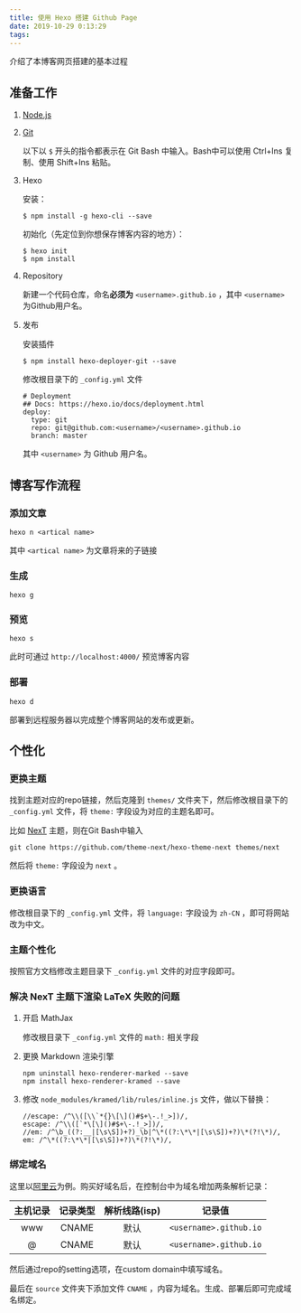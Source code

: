 ```yaml
---
title: 使用 Hexo 搭建 Github Page
date: 2019-10-29 0:13:29
tags: 
---
```


介绍了本博客网页搭建的基本过程

<!-- more -->

## 准备工作

1. [Node.js](https://nodejs.org/)

2. [Git](https://git-scm.com/)

   以下以 `$` 开头的指令都表示在 Git Bash 中输入。Bash中可以使用 Ctrl+Ins 复制、使用 Shift+Ins 粘贴。

3. Hexo

   安装：
   
   ```
   $ npm install -g hexo-cli --save
   ```
   
   初始化（先定位到你想保存博客内容的地方）：
   
   ```
   $ hexo init
   $ npm install
   ```

4. Repository

   新建一个代码仓库，命名**必须为** `<username>.github.io` ，其中 `<username>` 为Github用户名。

5. 发布

   安装插件
   
   ```
   $ npm install hexo-deployer-git --save
   ```
   
   修改根目录下的 `_config.yml` 文件
   
   ```
   # Deployment
   ## Docs: https://hexo.io/docs/deployment.html
   deploy:
     type: git
     repo: git@github.com:<username>/<username>.github.io
     branch: master
   ```
   
   其中 `<username>` 为 Github 用户名。

## 博客写作流程

### 添加文章

```
hexo n <artical name>
```

其中 `<artical name>` 为文章将来的子链接

### 生成

```
hexo g
```

### 预览

```
hexo s
```

此时可通过 `http://localhost:4000/` 预览博客内容

### 部署

```
hexo d
```

部署到远程服务器以完成整个博客网站的发布或更新。

## 个性化

### 更换主题

找到主题对应的repo链接，然后克隆到 `themes/` 文件夹下，然后修改根目录下的 `_config.yml` 文件，将 `theme:` 字段设为对应的主题名即可。

比如 [NexT](http://theme-next.iissnan.com/) 主题，则在Git Bash中输入

```
git clone https://github.com/theme-next/hexo-theme-next themes/next
```

然后将 `theme:` 字段设为 `next` 。

### 更换语言

修改根目录下的 `_config.yml` 文件，将 `language:` 字段设为 `zh-CN` ，即可将网站改为中文。

### 主题个性化

按照官方文档修改主题目录下 `_config.yml` 文件的对应字段即可。

### 解决 NexT 主题下渲染 LaTeX 失败的问题

1. 开启 MathJax

   修改根目录下 `_config.yml` 文件的 `math:` 相关字段

2. 更换 Markdown 渲染引擎

   ```
   npm uninstall hexo-renderer-marked --save
   npm install hexo-renderer-kramed --save
   ```

3. 修改 `node_modules/kramed/lib/rules/inline.js` 文件，做以下替换：

   ```
   //escape: /^\\([\\`*{}\[\]()#$+\-.!_>])/,
   escape: /^\\([`*\[\]()#$+\-.!_>])/,
   //em: /^\b_((?:__|[\s\S])+?)_\b|^\*((?:\*\*|[\s\S])+?)\*(?!\*)/,
   em: /^\*((?:\*\*|[\s\S])+?)\*(?!\*)/,
   ```

### 绑定域名

这里以[阿里云](https://wanwang.aliyun.com/)为例。购买好域名后，在控制台中为域名增加两条解析记录：

| 主机记录 | 记录类型 | 解析线路(isp) |         记录值         |
| :------: | :------: | :-----------: | :--------------------: |
|   www    |  CNAME   |     默认      | `<username>.github.io` |
|    @     |  CNAME   |     默认      | `<username>.github.io` |

然后通过repo的setting选项，在custom domain中填写域名。

最后在 `source` 文件夹下添加文件 `CNAME` ，内容为域名。生成、部署后即可完成域名绑定。